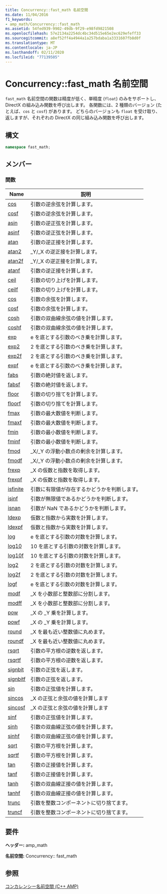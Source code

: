 ```yaml
---
title: Concurrency::fast_math 名前空間
ms.date: 11/04/2016
f1_keywords:
- amp_math/Concurrency::fast_math
ms.assetid: 54fed939-9902-49db-9f29-e98fd9821508
ms.openlocfilehash: 57e2134a2254dc4bc34d515e65e2ec629efeff33
ms.sourcegitcommit: a8ef52ff4a4944a1a257bdaba1a3331607fb8d0f
ms.translationtype: MT
ms.contentlocale: ja-JP
ms.lasthandoff: 02/11/2020
ms.locfileid: "77139505"
---
```

# <a name="concurrencyfast_math-namespace"></a>Concurrency::fast_math 名前空間

`fast_math` 名前空間の関数は精度が低く、単精度 (`float`) のみをサポートし、DirectX の組み込み関数を呼び出します。 各関数には、2 種類のバージョン (たとえば、`cos` と `cosf`) があります。 どちらのバージョンも `float` を受け取り、返しますが、それぞれの DirectX の同じ組み込み関数を呼び出します。

## <a name="syntax"></a>構文

```cpp
namespace fast_math;
```

## <a name="members"></a>メンバー

### <a name="functions"></a>関数

|Name|説明|
|----------|-----------------|
|[cos](concurrency-fast-math-namespace-functions.md#cos)|引数の逆余弦を計算します。|
|[cosf](concurrency-fast-math-namespace-functions.md#cosf)|引数の逆余弦を計算します。|
|[asin](concurrency-fast-math-namespace-functions.md#asin)|引数の逆正弦を計算します。|
|[asinf](concurrency-fast-math-namespace-functions.md#asinf)|引数の逆正弦を計算します。|
|[atan](concurrency-fast-math-namespace-functions.md#atan)|引数の逆正接を計算します。|
|[atan2](concurrency-fast-math-namespace-functions.md#atan2)|_Y/_X の逆正接を計算します。|
|[atan2f](concurrency-fast-math-namespace-functions.md#atan2f)|_Y/_X の逆正接を計算します。|
|[atanf](concurrency-fast-math-namespace-functions.md#atanf)|引数の逆正接を計算します。|
|[ceil](concurrency-fast-math-namespace-functions.md#ceil)|引数の切り上げを計算します。|
|[ceilf](concurrency-fast-math-namespace-functions.md#ceilf)|引数の切り上げを計算します。|
|[cos](concurrency-fast-math-namespace-functions.md#cos)|引数の余弦を計算します。|
|[cosf](concurrency-fast-math-namespace-functions.md#cosf)|引数の余弦を計算します。|
|[cosh](concurrency-fast-math-namespace-functions.md#cosh)|引数の双曲線余弦の値を計算します。|
|[coshf](concurrency-fast-math-namespace-functions.md#coshf)|引数の双曲線余弦の値を計算します。|
|[exp](concurrency-fast-math-namespace-functions.md#exp)|e を底とする引数のべき乗を計算します。|
|[exp2](concurrency-fast-math-namespace-functions.md#exp2)|2 を底とする引数のべき乗を計算します。|
|[exp2f](concurrency-fast-math-namespace-functions.md#exp2f)|2 を底とする引数のべき乗を計算します。|
|[expf](concurrency-fast-math-namespace-functions.md#expf)|e を底とする引数のべき乗を計算します。|
|[fabs](concurrency-fast-math-namespace-functions.md#fabs)|引数の絶対値を返します。|
|[fabsf](concurrency-fast-math-namespace-functions.md#fabsf)|引数の絶対値を返します。|
|[floor](concurrency-fast-math-namespace-functions.md#floor)|引数の切り捨てを計算します。|
|[floorf](concurrency-fast-math-namespace-functions.md#floorf)|引数の切り捨てを計算します。|
|[fmax](concurrency-fast-math-namespace-functions.md#fmax)|引数の最大数値を判断します。|
|[fmaxf](concurrency-fast-math-namespace-functions.md#fmaxf)|引数の最大数値を判断します。|
|[fmin](concurrency-fast-math-namespace-functions.md#fmin)|引数の最小数値を判断します。|
|[fminf](concurrency-fast-math-namespace-functions.md#fminf)|引数の最小数値を判断します。|
|[fmod](concurrency-fast-math-namespace-functions.md#fmod)|_X/_Y の浮動小数点の剰余を計算します。|
|[fmodf](concurrency-fast-math-namespace-functions.md#fmodf)|_X/_Y の浮動小数点の剰余を計算します。|
|[frexp](concurrency-fast-math-namespace-functions.md#frexp)|_X の仮数と指数を取得します。|
|[frexpf](concurrency-fast-math-namespace-functions.md#frexpf)|_X の仮数と指数を取得します。|
|[isfinite](concurrency-fast-math-namespace-functions.md#isfinite)|引数に有限値が存在するかどうかを判断します。|
|[isinf](concurrency-fast-math-namespace-functions.md#isinf)|引数が無限値であるかどうかを判断します。|
|[isnan](concurrency-fast-math-namespace-functions.md#isnan)|引数が NaN であるかどうかを判断します。|
|[ldexp](concurrency-fast-math-namespace-functions.md#ldexp)|仮数と指数から実数を計算します。|
|[ldexpf](concurrency-fast-math-namespace-functions.md#ldexpf)|仮数と指数から実数を計算します。|
|[log](concurrency-fast-math-namespace-functions.md#log)|e を底とする引数の対数を計算します。|
|[log10](concurrency-fast-math-namespace-functions.md#log10)|10 を底とする引数の対数を計算します。|
|[log10f](concurrency-fast-math-namespace-functions.md#log10f)|10 を底とする引数の対数を計算します。|
|[log2](concurrency-fast-math-namespace-functions.md#log2)|2 を底とする引数の対数を計算します。|
|[log2f](concurrency-fast-math-namespace-functions.md#log2f)|2 を底とする引数の対数を計算します。|
|[logf](concurrency-fast-math-namespace-functions.md#logf)|e を底とする引数の対数を計算します。|
|[modf](concurrency-fast-math-namespace-functions.md#modf)|_X を小数部と整数部に分割します。|
|[modff](concurrency-fast-math-namespace-functions.md#modff)|_X を小数部と整数部に分割します。|
|[pow](concurrency-fast-math-namespace-functions.md#pow)|_X の _Y 乗を計算します。|
|[powf](concurrency-fast-math-namespace-functions.md#powf)|_X の _Y 乗を計算します。|
|[round](concurrency-fast-math-namespace-functions.md#round)|_X を最も近い整数値に丸めます。|
|[roundf](concurrency-fast-math-namespace-functions.md#roundf)|_X を最も近い整数値に丸めます。|
|[rsqrt](concurrency-fast-math-namespace-functions.md#rsqrt)|引数の平方根の逆数を返します。|
|[rsqrtf](concurrency-fast-math-namespace-functions.md#rsqrtf)|引数の平方根の逆数を返します。|
|[signbit](concurrency-fast-math-namespace-functions.md#signbit)|引数の正弦を返します。|
|[signbitf](concurrency-fast-math-namespace-functions.md#signbitf)|引数の正弦を返します。|
|[sin](concurrency-fast-math-namespace-functions.md#sin)|引数の正弦値を計算します。|
|[sincos](concurrency-fast-math-namespace-functions.md#sincos)|_X の正弦と余弦の値を計算します|
|[sincosf](concurrency-fast-math-namespace-functions.md#sincosf)|_X の正弦と余弦の値を計算します|
|[sinf](concurrency-fast-math-namespace-functions.md#sinf)|引数の正弦値を計算します。|
|[sinh](concurrency-fast-math-namespace-functions.md#sinh)|引数の双曲線正弦の値を計算します。|
|[sinhf](concurrency-fast-math-namespace-functions.md#sinhf)|引数の双曲線正弦の値を計算します。|
|[sqrt](concurrency-fast-math-namespace-functions.md#sqrt)|引数の平方根を計算します。|
|[sqrtf](concurrency-fast-math-namespace-functions.md#sqrtf)|引数の平方根を計算します。|
|[tan](concurrency-fast-math-namespace-functions.md#tan)|引数の正接値を計算します。|
|[tanf](concurrency-fast-math-namespace-functions.md#tanf)|引数の正接値を計算します。|
|[tanh](concurrency-fast-math-namespace-functions.md#tanh)|引数の双曲線正接の値を計算します。|
|[tanhf](concurrency-fast-math-namespace-functions.md#tanhf)|引数の双曲線正接の値を計算します。|
|[trunc](concurrency-fast-math-namespace-functions.md#trunc)|引数を整数コンポーネントに切り捨てます。|
|[truncf](concurrency-fast-math-namespace-functions.md#truncf)|引数を整数コンポーネントに切り捨てます。|

## <a name="requirements"></a>要件

**ヘッダー:** amp_math

**名前空間:** Concurrency:: fast_math

## <a name="see-also"></a>参照

[コンカレンシー名前空間 (C++ AMP)](concurrency-namespace-cpp-amp.md)

